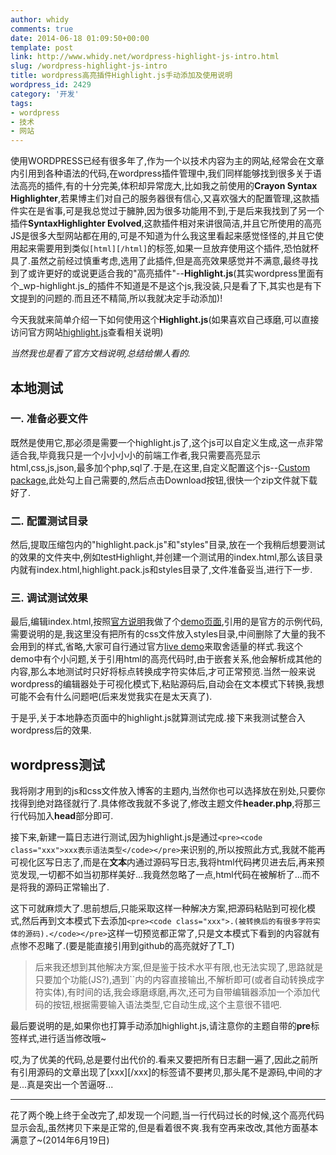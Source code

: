```yaml
---
author: whidy
comments: true
date: 2014-06-18 01:09:50+00:00
template: post
link: http://www.whidy.net/wordpress-highlight-js-intro.html
slug: /wordpress-highlight-js-intro
title: wordpress高亮插件Highlight.js手动添加及使用说明
wordpress_id: 2429
category: '开发'
tags:
- wordpress
- 技术
- 网站
---
```


使用WORDPRESS已经有很多年了,作为一个以技术内容为主的网站,经常会在文章内引用到各种语法的代码,在wordpress插件管理中,我们同样能够找到很多关于语法高亮的插件,有的十分完美,体积却异常庞大,比如我之前使用的**Crayon Syntax Highlighter**,若果博主们对自己的服务器很有信心,又喜欢强大的配置管理,这款插件实在是省事,可是我总觉过于臃肿,因为很多功能用不到,于是后来我找到了另一个插件**SyntaxHighlighter Evolved**,这款插件相对来讲很简洁,并且它所使用的高亮JS是很多大型网站都在用的,可是不知道为什么我这里看起来感觉怪怪的,并且它使用起来需要用到类似`[html][/html]`的标签,如果一旦放弃使用这个插件,恐怕就杯具了.虽然之前经过慎重考虑,选用了此插件,但是高亮效果感觉并不满意,最终寻找到了或许更好的或说更适合我的"高亮插件"--**Highlight.js**(其实wordpress里面有个_wp-highlight.js_的插件不知道是不是这个js,我没装,只是看了下,其实也是有下文提到的问题的.而且还不精简,所以我就决定手动添加)!

今天我就来简单介绍一下如何使用这个**Highlight.js**(如果喜欢自己琢磨,可以直接访问官方网站[highlight.js](http://highlightjs.org/)查看相关说明)

_当然我也是看了官方文档说明,总结给懒人看的._


## 本地测试




### 一. 准备必要文件


既然是使用它,那必须是需要一个highlight.js了,这个js可以自定义生成,这一点非常适合我,毕竟我只是一个小小小小的前端工作者,我只需要高亮显示html,css,js,json,最多加个php,sql了.于是,在这里,自定义配置这个js--[Custom package](http://highlightjs.org/download/),此处勾上自己需要的,然后点击Download按钮,很快一个zip文件就下载好了.

<!-- more -->


### 二. 配置测试目录


然后,提取压缩包内的"highlight.pack.js"和"styles"目录,放在一个我稍后想要测试的效果的文件夹中,例如testHighlight,并创建一个测试用的index.html,那么该目录内就有index.html,highlight.pack.js和styles目录了,文件准备妥当,进行下一步.


### 三. 调试测试效果


最后,编辑index.html,按照[官方说明](https://highlightjs.org/usage/)我做了个[demo页面](http://www.whidy.net/demos/testHighlight/index.html),引用的是官方的示例代码,需要说明的是,我这里没有把所有的css文件放入styles目录,中间删除了大量的我不会用到的样式,省略,大家可自行通过官方[live demo](http://highlightjs.org/static/test.html)来取舍适量的样式.我这个demo中有个小问题,关于引用html的高亮代码时,由于嵌套关系,他会解析成其他的内容,那么本地测试时只好将标点转换成字符实体后,才可正常预览.当然一般来说wordpress的编辑器处于可视化模式下,粘贴源码后,自动会在文本模式下转换,我想可能不会有什么问题吧(后来发觉我实在是太天真了).

于是乎,关于本地静态页面中的highlight.js就算测试完成.接下来我测试整合入wordpress后的效果.


## wordpress测试


我将刚才用到的js和css文件放入博客的主题内,当然你也可以选择放在别处,只要你找得到绝对路径就行了.具体修改我就不多说了,修改主题文件**header.php**,将那三行代码加入**head**部分即可.

接下来,新建一篇日志进行测试,因为highlight.js是通过`<pre><code class="xxx">xxx表示语法类型</code></pre>`来识别的,所以按照此方式,我就不能再可视化区写日志了,而是在**文本**内通过源码写日志,我将html代码拷贝进去后,再来预览发现,一切都不如当初那样美好...我竟然忽略了一点,html代码在被解析了...而不是将我的源码正常输出了.

这下可就麻烦大了.思前想后,只能采取这样一种解决方案,把源码粘贴到可视化模式,然后再到文本模式下去添加`<pre><code class="xxx">.(被转换后的有很多字符实体的源码).</code></pre>`这样一切预览都正常了,只是文本模式下看到的内容就有点惨不忍睹了.(要是能直接引用到github的高亮就好了T_T)


<blockquote>后来我还想到其他解决方案,但是鉴于技术水平有限,也无法实现了,思路就是只要加个功能(JS?),遇到`<code></code>`内的内容直接输出,不解析即可(或者自动转换成字符实体),有时间的话,我会琢磨琢磨,再次,还可为自带编辑器添加一个添加代码的按钮,根据需要输入语法类型,它自动生成,这个主意很不错吧.</blockquote>


最后要说明的是,如果你也打算手动添加highlight.js,请注意你的主题自带的**pre**标签样式,进行适当修改哦~

哎,为了优美的代码,总是要付出代价的.看来又要把所有日志翻一遍了,因此之前所有引用源码的文章出现了[xxx][/xxx]的标签请不要拷贝,那头尾不是源码,中间的才是...真是突出一个苦逼呀...



* * *



花了两个晚上终于全改完了,却发现一个问题,当一行代码过长的时候,这个高亮代码显示会乱,虽然拷贝下来是正常的,但是看着很不爽.我有空再来改改,其他方面基本满意了~(2014年6月19日)
